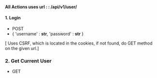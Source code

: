 #### All Actions uses url : : /api/v1/user/

#### 1. Login
- POST
- {
    'username' : __str__,
    'password' : __str__
}

[ Uses CSRF, which is located in the cookies, if not found, do GET method on the given url.]

### 2. Get Current User
- GET
